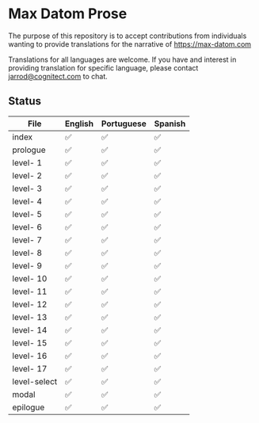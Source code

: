 # Max Datom Prose

The purpose of this repository is to accept contributions from individuals wanting to provide translations for the narrative of https://max-datom.com

Translations for all languages are welcome. If you have and interest in providing translation for specific language, please contact jarrod@cognitect.com to chat.

## Status

| File         | English  | Portuguese | Spanish    |
|--------------|----------|------------|------------|
| index        | ✅       | ✅         | ✅         |
| prologue     | ✅       | ✅         | ✅         |
| level- 1     | ✅       | ✅         | ✅         |
| level- 2     | ✅       | ✅         | ✅         |
| level- 3     | ✅       | ✅         | ✅         |
| level- 4     | ✅       | ✅         | ✅         |
| level- 5     | ✅       | ✅         | ✅         |
| level- 6     | ✅       | ✅         | ✅         |
| level- 7     | ✅       | ✅         | ✅         |
| level- 8     | ✅       | ✅         | ✅         |
| level- 9     | ✅       | ✅         | ✅         |
| level- 10    | ✅       | ✅         | ✅         |
| level- 11    | ✅       | ✅         | ✅         |
| level- 12    | ✅       | ✅         | ✅         |
| level- 13    | ✅       | ✅         | ✅         |
| level- 14    | ✅       | ✅         | ✅         |
| level- 15    | ✅       | ✅         | ✅         |
| level- 16    | ✅       | ✅         | ✅         |
| level- 17    | ✅       | ✅         | ✅         |
| level-select | ✅       | ✅         | ✅         |
| modal        | ✅       | ✅         | ✅         |
| epilogue     | ✅       | ✅         | ✅         |
